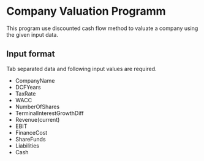 # Company Valuation Programm
This program use discounted cash flow method to valuate a company using the given input data.
## Input format
Tab separated data and following input values are required.
 - CompanyName
 - DCFYears	
 - TaxRate	
 - WACC	
 - NumberOfShares	
 - TerminalInterestGrowthDiff		
 - Revenue(current)	
 - EBIT	
 - FinanceCost	
 - ShareFunds	
 - Liabilities	
 - Cash
